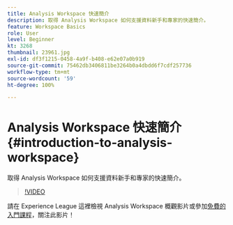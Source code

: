```yaml
---
title: Analysis Workspace 快速簡介
description: 取得 Analysis Workspace 如何支援資料新手和專家的快速簡介。
feature: Workspace Basics
role: User
level: Beginner
kt: 3268
thumbnail: 23961.jpg
exl-id: df3f1215-0458-4a9f-b408-e62e07a0b919
source-git-commit: 75462db3406811be3264b0a4dbdd6f7cdf257736
workflow-type: tm+mt
source-wordcount: '59'
ht-degree: 100%

---
```


# Analysis Workspace 快速簡介 {#introduction-to-analysis-workspace}

取得 Analysis Workspace 如何支援資料新手和專家的快速簡介。

>[!VIDEO](https://video.tv.adobe.com/v/28165/?quality=12&learn=on)

請在 Experience League 這裡檢視 Analysis Workspace 概觀影片或參加[免費的入門課程](https://experienceleague.adobe.com/?recommended=Analytics-U-1-2020.1.workspace)，關注此影片！
